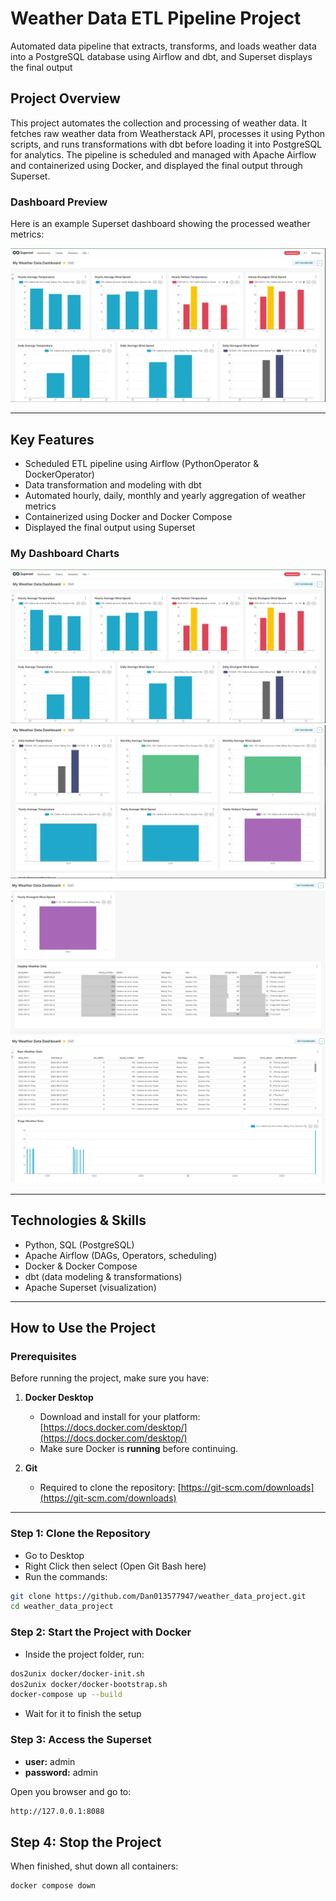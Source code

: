 # Weather Data ETL Pipeline Project
Automated data pipeline that extracts, transforms, and loads weather data into a PostgreSQL database using Airflow and dbt, and Superset displays the final output

## Project Overview
This project automates the collection and processing of weather data. 
It fetches raw weather data from Weatherstack API, processes it using Python scripts, and runs transformations with dbt before loading it into PostgreSQL for analytics. 
The pipeline is scheduled and managed with Apache Airflow and containerized using Docker, and displayed the final output through Superset.

### Dashboard Preview
Here is an example Superset dashboard showing the processed weather metrics:

![Dashboard Example](images/superset1.PNG)

---

## Key Features
- Scheduled ETL pipeline using Airflow (PythonOperator & DockerOperator)
- Data transformation and modeling with dbt
- Automated hourly, daily, monthly and yearly aggregation of weather metrics
- Containerized using Docker and Docker Compose
- Displayed the final output using Superset

### My Dashboard Charts
![Dashboard](images/superset1.PNG)
![Dashboard](images/superset2.PNG)
![Dashboard](images/superset3.PNG)
![Dashboard](images/superset4.PNG)

---

## Technologies & Skills
- Python, SQL (PostgreSQL)
- Apache Airflow (DAGs, Operators, scheduling)
- Docker & Docker Compose
- dbt (data modeling & transformations)
- Apache Superset (visualization)

---

## How to Use the Project

### Prerequisites
Before running the project, make sure you have:

1. **Docker Desktop**  
   - Download and install for your platform: [https://docs.docker.com/desktop/](https://docs.docker.com/desktop/)  
   - Make sure Docker is **running** before continuing.

2. **Git**  
   - Required to clone the repository: [https://git-scm.com/downloads](https://git-scm.com/downloads)

---

### Step 1: Clone the Repository
- Go to Desktop
- Right Click then select (Open Git Bash here)
- Run the commands:

```bash
git clone https://github.com/Dan013577947/weather_data_project.git
cd weather_data_project

```
### Step 2: Start the Project with Docker
- Inside the project folder, run:

```bash
dos2unix docker/docker-init.sh
dos2unix docker/docker-bootstrap.sh
docker-compose up --build
```
- Wait for it to finish the setup

### Step 3: Access the Superset
- **user:** admin
- **password:** admin <br>

Open you browser and go to:

```bash
http://127.0.0.1:8088
```

## Step 4: Stop the Project

When finished, shut down all containers:

```bash
docker compose down
```

